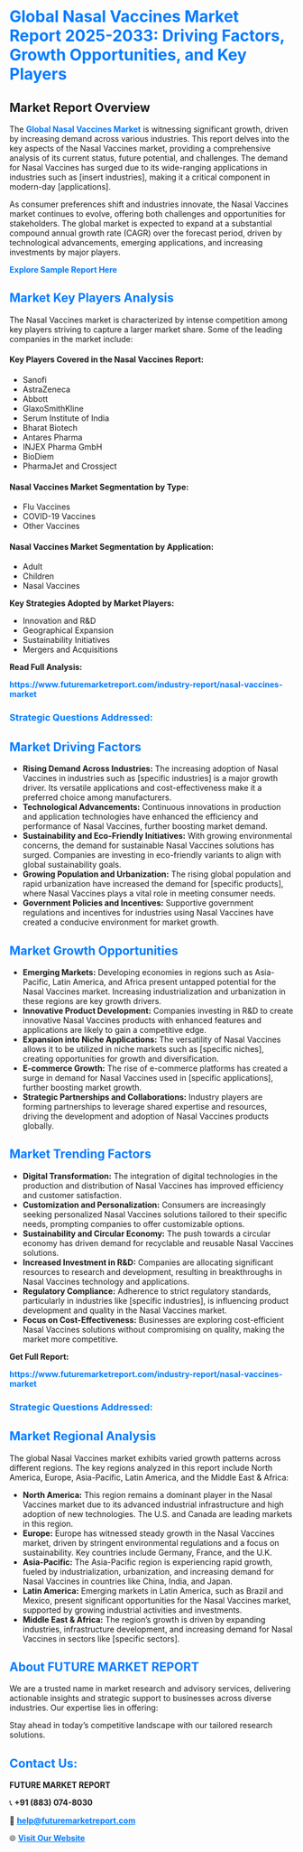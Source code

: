 <h1 style="color: #007BFF;">Global Nasal Vaccines Market Report 2025-2033: Driving Factors, Growth Opportunities, and Key Players</h1>

<section id="overview">
<h2>Market Report Overview</h2>
<p>The <a href="https://www.futuremarketreport.com/industry-report/nasal-vaccines-market" style="color: #007BFF; text-decoration: none;"><strong>Global Nasal Vaccines Market</strong></a> is witnessing significant growth, driven by increasing demand across various industries. This report delves into the key aspects of the Nasal Vaccines market, providing a comprehensive analysis of its current status, future potential, and challenges. The demand for Nasal Vaccines has surged due to its wide-ranging applications in industries such as [insert industries], making it a critical component in modern-day [applications].</p>
<p>As consumer preferences shift and industries innovate, the Nasal Vaccines market continues to evolve, offering both challenges and opportunities for stakeholders. The global market is expected to expand at a substantial compound annual growth rate (CAGR) over the forecast period, driven by technological advancements, emerging applications, and increasing investments by major players.</p>
</section>

<section id="overview">
<p><a href="https://www.futuremarketreport.com/request-sample/reportId=123710" style="color: #007BFF; text-decoration: none;"><strong>Explore Sample Report Here</strong></a></p>
</section>

<section id="key-players">
<h2 style="color: #007BFF;">Market Key Players Analysis</h2>
<p>The Nasal Vaccines market is characterized by intense competition among key players striving to capture a larger market share. Some of the leading companies in the market include:</p>
<h4>Key Players Covered in the Nasal Vaccines Report:</h4>
<ul><li>Sanofi</li><li>AstraZeneca</li><li>Abbott</li><li>GlaxoSmithKline</li><li>Serum Institute of India</li><li>Bharat Biotech</li><li>Antares Pharma</li><li>INJEX Pharma GmbH</li><li>BioDiem</li><li>PharmaJet and Crossject</li></ul>
<h4>Nasal Vaccines Market Segmentation by Type:</h4>
<ul><li>Flu Vaccines</li><li>COVID-19 Vaccines</li><li>Other Vaccines</li></ul>

<h4>Nasal Vaccines Market Segmentation by Application:</h4>
<ul><li>Adult</li><li>Children</li><li>Nasal Vaccines</li></ul>
<p><strong>Key Strategies Adopted by Market Players:</strong></p>
<ul>
<li>Innovation and R&D</li>
<li>Geographical Expansion</li>
<li>Sustainability Initiatives</li>
<li>Mergers and Acquisitions</li>
</ul>
</section>

<section>
<p><strong>Read Full Analysis: </strong></p><a href="https://www.futuremarketreport.com/industry-report/nasal-vaccines-market" style="color: #007BFF; text-decoration: none;"><strong>https://www.futuremarketreport.com/industry-report/nasal-vaccines-market</strong></a>
<h3 style="color: #007BFF;">Strategic Questions Addressed:</h3>
</section>

<section id="driving-factors">
<h2 style="color: #007BFF;">Market Driving Factors</h2>
<ul>
<li><strong>Rising Demand Across Industries:</strong> The increasing adoption of Nasal Vaccines in industries such as [specific industries] is a major growth driver. Its versatile applications and cost-effectiveness make it a preferred choice among manufacturers.</li>
<li><strong>Technological Advancements:</strong> Continuous innovations in production and application technologies have enhanced the efficiency and performance of Nasal Vaccines, further boosting market demand.</li>
<li><strong>Sustainability and Eco-Friendly Initiatives:</strong> With growing environmental concerns, the demand for sustainable Nasal Vaccines solutions has surged. Companies are investing in eco-friendly variants to align with global sustainability goals.</li>
<li><strong>Growing Population and Urbanization:</strong> The rising global population and rapid urbanization have increased the demand for [specific products], where Nasal Vaccines plays a vital role in meeting consumer needs.</li>
<li><strong>Government Policies and Incentives:</strong> Supportive government regulations and incentives for industries using Nasal Vaccines have created a conducive environment for market growth.</li>
</ul>
</section>

<section id="growth-opportunities">
<h2 style="color: #007BFF;">Market Growth Opportunities</h2>
<ul>
<li><strong>Emerging Markets:</strong> Developing economies in regions such as Asia-Pacific, Latin America, and Africa present untapped potential for the Nasal Vaccines market. Increasing industrialization and urbanization in these regions are key growth drivers.</li>
<li><strong>Innovative Product Development:</strong> Companies investing in R&D to create innovative Nasal Vaccines products with enhanced features and applications are likely to gain a competitive edge.</li>
<li><strong>Expansion into Niche Applications:</strong> The versatility of Nasal Vaccines allows it to be utilized in niche markets such as [specific niches], creating opportunities for growth and diversification.</li>
<li><strong>E-commerce Growth:</strong> The rise of e-commerce platforms has created a surge in demand for Nasal Vaccines used in [specific applications], further boosting market growth.</li>
<li><strong>Strategic Partnerships and Collaborations:</strong> Industry players are forming partnerships to leverage shared expertise and resources, driving the development and adoption of Nasal Vaccines products globally.</li>
</ul>
</section>

<section id="trending-factors">
<h2 style="color: #007BFF;">Market Trending Factors</h2>
<ul>
<li><strong>Digital Transformation:</strong> The integration of digital technologies in the production and distribution of Nasal Vaccines has improved efficiency and customer satisfaction.</li>
<li><strong>Customization and Personalization:</strong> Consumers are increasingly seeking personalized Nasal Vaccines solutions tailored to their specific needs, prompting companies to offer customizable options.</li>
<li><strong>Sustainability and Circular Economy:</strong> The push towards a circular economy has driven demand for recyclable and reusable Nasal Vaccines solutions.</li>
<li><strong>Increased Investment in R&D:</strong> Companies are allocating significant resources to research and development, resulting in breakthroughs in Nasal Vaccines technology and applications.</li>
<li><strong>Regulatory Compliance:</strong> Adherence to strict regulatory standards, particularly in industries like [specific industries], is influencing product development and quality in the Nasal Vaccines market.</li>
<li><strong>Focus on Cost-Effectiveness:</strong> Businesses are exploring cost-efficient Nasal Vaccines solutions without compromising on quality, making the market more competitive.</li>
</ul>
</section>

<section>
<p><strong>Get Full Report: </strong></p><a href="https://www.futuremarketreport.com/industry-report/nasal-vaccines-market" style="color: #007BFF; text-decoration: none;"><strong>https://www.futuremarketreport.com/industry-report/nasal-vaccines-market</strong></a>
<h3 style="color: #007BFF;">Strategic Questions Addressed:</h3>
</section>


<section id="regional-analysis">
<h2 style="color: #007BFF;">Market Regional Analysis</h2>
<p>The global Nasal Vaccines market exhibits varied growth patterns across different regions. The key regions analyzed in this report include North America, Europe, Asia-Pacific, Latin America, and the Middle East & Africa:</p>
<ul>
<li><strong>North America:</strong> This region remains a dominant player in the Nasal Vaccines market due to its advanced industrial infrastructure and high adoption of new technologies. The U.S. and Canada are leading markets in this region.</li>
<li><strong>Europe:</strong> Europe has witnessed steady growth in the Nasal Vaccines market, driven by stringent environmental regulations and a focus on sustainability. Key countries include Germany, France, and the U.K.</li>
<li><strong>Asia-Pacific:</strong> The Asia-Pacific region is experiencing rapid growth, fueled by industrialization, urbanization, and increasing demand for Nasal Vaccines in countries like China, India, and Japan.</li>
<li><strong>Latin America:</strong> Emerging markets in Latin America, such as Brazil and Mexico, present significant opportunities for the Nasal Vaccines market, supported by growing industrial activities and investments.</li>
<li><strong>Middle East & Africa:</strong> The region’s growth is driven by expanding industries, infrastructure development, and increasing demand for Nasal Vaccines in sectors like [specific sectors].</li>
</ul>
</section>

<footer>
<h2 style="color: #007BFF;">About FUTURE MARKET REPORT</h2>
<p>We are a trusted name in market research and advisory services, delivering actionable insights and strategic support to businesses across diverse industries. Our expertise lies in offering:</p>

<p>Stay ahead in today’s competitive landscape with our tailored research solutions.</p>

<h2 style="color: #007BFF;">Contact Us:</h2>
<p><strong>FUTURE MARKET REPORT</strong></p>
<p>📞 <strong>+91 (883) 074-8030</strong></p>
<p>📧 <strong><a href="mailto:help@futuremarketreport.com" style="color: #007BFF;">help@futuremarketreport.com</a></strong></p>
<p>🌐 <strong><a href="https://www.futuremarketreport.com/" style="color: #007BFF;">Visit Our Website</a></strong></p>
</footer>